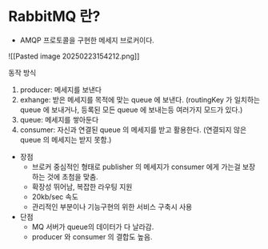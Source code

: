 # RabbitMQ 란?
* AMQP 프로토콜을 구현한 메세지 브로커이다.

![[Pasted image 20250223154212.png]]

동작 방식
1. producer: 메세지를 보낸다
2. exhange: 받은 메세지를 목적에 맞는 queue 에 보낸다. (routingKey 가 일치하는 queue 에 보내거나, 등록된 모든 queue 에 보내는등 여러가지 모드가 있다.)
3. queue: 메세지를 쌓아둔다
4. consumer: 자신과 연결된 queue 의 메세지를 받고 활용한다. (연결되지 않은 queue 의 메세지는 받지 못함.)

* 장점
	* 브로커 중심적인 형태로 publisher 의 메세지가 consumer 에게 가는걸 보장하는 것에 초첨을 맞춤.
	* 확장성 뛰어남, 복잡한 라우팅 지원
	* 20kb/sec 속도
	* 관리적인 부분이나 기능구현의 위한 서비스 구축시 사용
* 단점
	* MQ 서버가 queue의 데이터가 다 날라감.
	* producer 와 consumer 의 결합도 높음.

